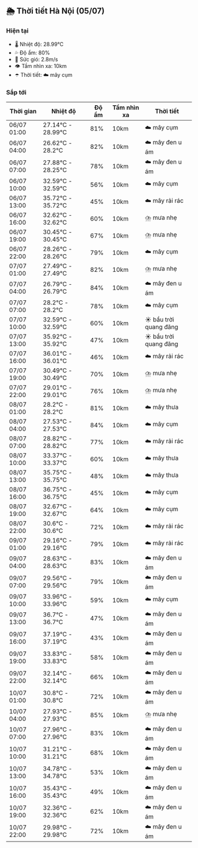 ## 🌦️ Thời tiết Hà Nội (05/07)

### Hiện tại

- 🌡️ Nhiệt độ: 28.99℃
- 💦 Độ ẩm: 80%
- 💨 Sức gió: 2.8m/s
- 👁️ Tầm nhìn xa: 10km
- ☂️ Thời tiết: ☁️ mây cụm

### Sắp tới

| Thời gian | Nhiệt độ | Độ ẩm | Tầm nhìn xa | Thời tiết |
| --- | --- | --- | --- | --- |
| 06/07 01:00 | 27.14℃ - 28.99℃ | 81% | 10km | ☁️ mây cụm |
| 06/07 04:00 | 26.62℃ - 28.2℃ | 82% | 10km | ☁️ mây đen u ám |
| 06/07 07:00 | 27.88℃ - 28.25℃ | 78% | 10km | ☁️ mây đen u ám |
| 06/07 10:00 | 32.59℃ - 32.59℃ | 56% | 10km | ☁️ mây cụm |
| 06/07 13:00 | 35.72℃ - 35.72℃ | 45% | 10km | ☁️ mây rải rác |
| 06/07 16:00 | 32.62℃ - 32.62℃ | 60% | 10km | ⛈️ mưa nhẹ |
| 06/07 19:00 | 30.45℃ - 30.45℃ | 67% | 10km | ⛈️ mưa nhẹ |
| 06/07 22:00 | 28.26℃ - 28.26℃ | 79% | 10km | ☁️ mây cụm |
| 07/07 01:00 | 27.49℃ - 27.49℃ | 82% | 10km | ⛈️ mưa nhẹ |
| 07/07 04:00 | 26.79℃ - 26.79℃ | 84% | 10km | ☁️ mây đen u ám |
| 07/07 07:00 | 28.2℃ - 28.2℃ | 78% | 10km | ☁️ mây cụm |
| 07/07 10:00 | 32.59℃ - 32.59℃ | 60% | 10km | ☀️ bầu trời quang đãng |
| 07/07 13:00 | 35.92℃ - 35.92℃ | 47% | 10km | ☀️ bầu trời quang đãng |
| 07/07 16:00 | 36.01℃ - 36.01℃ | 46% | 10km | ☁️ mây rải rác |
| 07/07 19:00 | 30.49℃ - 30.49℃ | 70% | 10km | ⛈️ mưa nhẹ |
| 07/07 22:00 | 29.01℃ - 29.01℃ | 76% | 10km | ⛈️ mưa nhẹ |
| 08/07 01:00 | 28.2℃ - 28.2℃ | 81% | 10km | ☁️ mây thưa |
| 08/07 04:00 | 27.53℃ - 27.53℃ | 84% | 10km | ☁️ mây cụm |
| 08/07 07:00 | 28.82℃ - 28.82℃ | 77% | 10km | ☁️ mây rải rác |
| 08/07 10:00 | 33.37℃ - 33.37℃ | 60% | 10km | ☁️ mây thưa |
| 08/07 13:00 | 35.75℃ - 35.75℃ | 48% | 10km | ☁️ mây thưa |
| 08/07 16:00 | 36.75℃ - 36.75℃ | 45% | 10km | ☁️ mây cụm |
| 08/07 19:00 | 32.67℃ - 32.67℃ | 64% | 10km | ☁️ mây cụm |
| 08/07 22:00 | 30.6℃ - 30.6℃ | 72% | 10km | ☁️ mây rải rác |
| 09/07 01:00 | 29.16℃ - 29.16℃ | 79% | 10km | ☁️ mây rải rác |
| 09/07 04:00 | 28.63℃ - 28.63℃ | 83% | 10km | ☁️ mây đen u ám |
| 09/07 07:00 | 29.56℃ - 29.56℃ | 79% | 10km | ☁️ mây đen u ám |
| 09/07 10:00 | 33.96℃ - 33.96℃ | 59% | 10km | ☁️ mây cụm |
| 09/07 13:00 | 36.7℃ - 36.7℃ | 47% | 10km | ☁️ mây đen u ám |
| 09/07 16:00 | 37.19℃ - 37.19℃ | 43% | 10km | ☁️ mây đen u ám |
| 09/07 19:00 | 33.83℃ - 33.83℃ | 58% | 10km | ☁️ mây đen u ám |
| 09/07 22:00 | 32.14℃ - 32.14℃ | 66% | 10km | ☁️ mây đen u ám |
| 10/07 01:00 | 30.8℃ - 30.8℃ | 72% | 10km | ☁️ mây đen u ám |
| 10/07 04:00 | 27.93℃ - 27.93℃ | 85% | 10km | ⛈️ mưa nhẹ |
| 10/07 07:00 | 27.96℃ - 27.96℃ | 83% | 10km | ☁️ mây đen u ám |
| 10/07 10:00 | 31.21℃ - 31.21℃ | 68% | 10km | ☁️ mây đen u ám |
| 10/07 13:00 | 34.78℃ - 34.78℃ | 53% | 10km | ☁️ mây đen u ám |
| 10/07 16:00 | 35.43℃ - 35.43℃ | 49% | 10km | ☁️ mây đen u ám |
| 10/07 19:00 | 32.36℃ - 32.36℃ | 62% | 10km | ☁️ mây đen u ám |
| 10/07 22:00 | 29.98℃ - 29.98℃ | 72% | 10km | ☁️ mây đen u ám |
